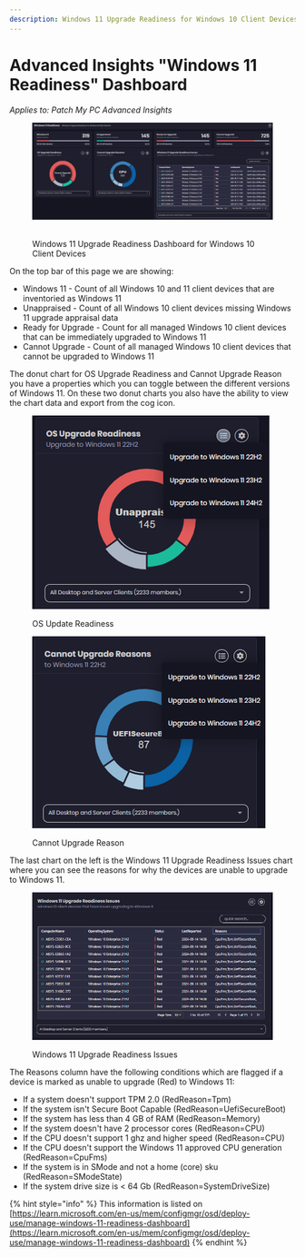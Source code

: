 ```yaml
---
description: Windows 11 Upgrade Readiness for Windows 10 Client Devices
---
```


# Advanced Insights "Windows 11 Readiness" Dashboard

_Applies to: Patch My PC Advanced Insights_

<figure><img src="../../../.gitbook/assets/image (2170).png" alt=""><figcaption><p><br>Windows 11 Upgrade Readiness Dashboard for Windows 10 Client Devices</p></figcaption></figure>

On the top bar of this page we are showing:

* Windows 11 - Count of all Windows 10 and 11 client devices that are inventoried as Windows 11
* Unappraised - Count of all Windows 10 client devices missing Windows 11 upgrade appraisal data
* Ready for Upgrade - Count for all managed Windows 10 client devices that can be immediately upgraded to Windows 11
* Cannot Upgrade - Count of all managed Windows 10 client devices that cannot be upgraded to Windows 11

The donut chart for OS Upgrade Readiness and Cannot Upgrade Reason you have a properties which you can toggle between the different versions of Windows 11.  On these two donut charts you also have the ability to view the chart data and export from the cog icon.

<figure><img src="../../../.gitbook/assets/image (2150).png" alt=""><figcaption><p>OS Update Readiness</p></figcaption></figure>

<figure><img src="../../../.gitbook/assets/image (2151).png" alt=""><figcaption><p>Cannot Upgrade Reason</p></figcaption></figure>

The last chart on the left is the Windows 11 Upgrade Readiness Issues chart where you can see the reasons for why the devices are unable to upgrade to Windows 11.

<figure><img src="../../../.gitbook/assets/image (2152).png" alt=""><figcaption><p>Windows 11 Upgrade Readiness Issues</p></figcaption></figure>

The Reasons column have the following conditions which are flagged if a device is marked as unable to upgrade (Red) to Windows 11:

* If a system doesn't support TPM 2.0 (RedReason=Tpm)
* If the system isn't Secure Boot Capable (RedReason=UefiSecureBoot)
* If the system has less than 4 GB of RAM (RedReason=Memory)
* If the system doesn't have 2 processor cores (RedReason=CPU)
* If the CPU doesn't support 1 ghz and higher speed (RedReason=CPU)
* If the CPU doesn't support the Windows 11 approved CPU generation (RedReason=CpuFms)
* If the system is in SMode and not a home (core) sku (RedReason=SModeState)
* If the system drive size is < 64 Gb (RedReason=SystemDriveSize)

{% hint style="info" %}
This information is listed on [https://learn.microsoft.com/en-us/mem/configmgr/osd/deploy-use/manage-windows-11-readiness-dashboard](https://learn.microsoft.com/en-us/mem/configmgr/osd/deploy-use/manage-windows-11-readiness-dashboard)
{% endhint %}

